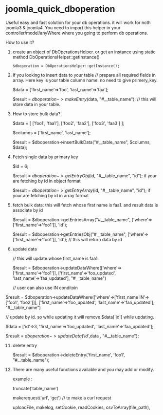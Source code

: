 # joomla_quick_dboperation

Useful easy and fast solution for your db operations.
it will work for noth joomla3 & joomla4.
You need to import this helper in your controller/model/anyWhere where you going to perform db operations.

How to use it?

1. create an object of DbOperationsHelper. or get an instance using static method DbOperationsHelper::getInstance()
   
    `$dboperation = DbOperationsHelper::getInstance();`

3. if you looking to insert data to your table
    // prepare all required fields in array. Here key is your table column name. no need to give primery_key.
   
    $data = ['first_name'=>'foo', 'last_name'=>'faa'];

    $result = $dboperation->makeEntry($data, "#__table_name"); // this will store data in your table.

5. How to store bulk data?

   $data = [
         ['foo1', 'faa1'],
         ['foo2', 'faa2'],
         ['foo3', 'faa3']
       ];

   $columns = ['first_name', 'last_name'];

   $result = $dboperation->insertBulkData("#__table_name", $columns, $data);

7. Fetch single data by primary key

   $id = 6;

   $result = $dboperation->getEntryObj($id, "#__table_name", "id"); if your are fetching by id in object format

   $result = $dboperation->getEntryArray($id, "#__table_name", "id"); if your are fetching by id in array format

9. fetch bulk data: this will fetch whose firat name is faa1. and result data is associate by id


   $result = $dboperation->getEntriesArray("#__table_name", ['where'=>['first_name'=>'foo1']], 'id');

   $result = $dboperation->getEntriesObj("#__table_name", ['where'=>['first_name'=>'foo1']], 'id'); // this will return data by id
   
11. update data

    // this will update whose first_name is faa1.
  
    $result = $dboperation->updateDataWhere(['where'=>['first_name'=>'foo1']], ['first_name'=>'foo_updated', 'last_name'=>'faa_updated'], "#__table_name")

    // user can also use IN conditoin
  
   $result = $dboperation->updateDataWhere(['where'=>['first_name IN'=>['foo1', 'foo2']]], ['first_name'=>'foo_updated', 'last_name'=>'faa_updated'], "#__table_name")

   
   // update by id. so while updating it will remove $data['id'] while updating.
   
   $data = ['id'=>3, 'first_name'=>'foo_updated', 'last_name'=>'faa_updated'];
   
   $result = $dboperation->updateData('id',$data , "#__table_name");

11. delete entry

    $result = $dboperation->deleteEntry('first_name', 'foo1', "#__table_name");

13. There are many useful functions available and you may add or modify.

    example :

    truncate('table_name')

    makerequest('url', 'get') // to make a curl request

    uploadFile, makelog, setCookie, readCookies, csvToArray(file_path), 
    







